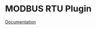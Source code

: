 # MODBUS RTU Plugin

[Documentation](https://e154.github.io/smart-home/docs/plugins/modbus/modbus_rtu/)
